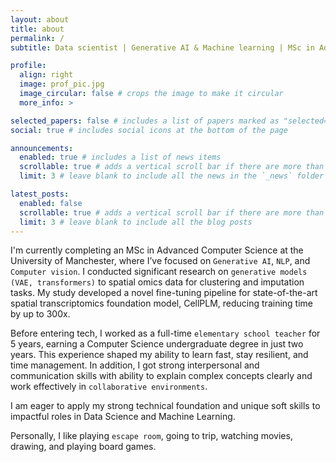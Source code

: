 ```yaml
---
layout: about
title: about
permalink: /
subtitle: Data scientist | Generative AI & Machine learning | MSc in Advanced Computer Science(AI)

profile:
  align: right
  image: prof_pic.jpg
  image_circular: false # crops the image to make it circular
  more_info: >

selected_papers: false # includes a list of papers marked as "selected={true}"
social: true # includes social icons at the bottom of the page

announcements:
  enabled: true # includes a list of news items
  scrollable: true # adds a vertical scroll bar if there are more than 3 news items
  limit: 3 # leave blank to include all the news in the `_news` folder

latest_posts:
  enabled: false
  scrollable: true # adds a vertical scroll bar if there are more than 3 new posts items
  limit: 3 # leave blank to include all the blog posts
---
```


I'm currently completing an MSc in Advanced Computer Science at the University of Manchester, where I’ve focused on `Generative AI`, `NLP`, and `Computer vision`. I conducted significant research on `generative models (VAE, transformers)` to spatial omics data for clustering and imputation tasks. My study developed a novel fine-tuning pipeline for state-of-the-art spatial transcriptomics foundation model, CellPLM, reducing training time by up to 300x.

Before entering tech, I worked as a full-time `elementary school teacher` for 5 years, earning a Computer Science undergraduate degree in just two years. This experience shaped my ability to learn fast, stay resilient, and time management. In addition, I got strong interpersonal and communication skills with ability to explain complex concepts clearly and work effectively in `collaborative environments`.

I am eager to apply my strong technical foundation and unique soft skills to impactful roles in Data Science and Machine Learning.

Personally, I like playing `escape room`, going to trip, watching movies, drawing, and playing board games. 
